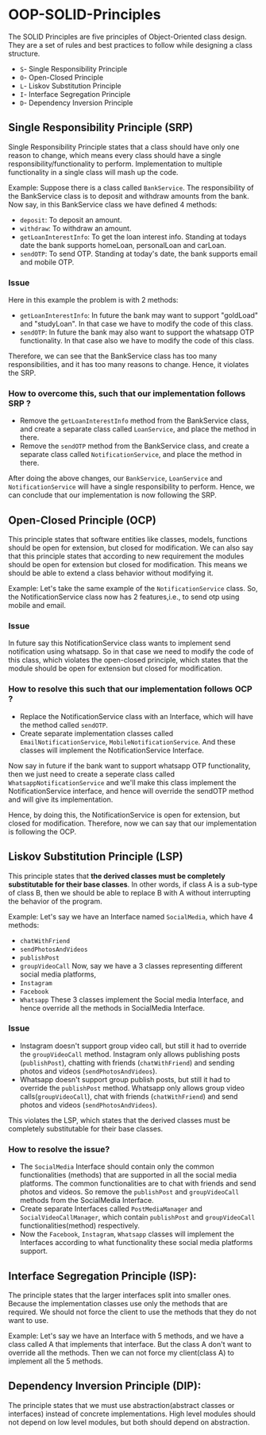 # OOP-SOLID-Principles
The SOLID Principles are five principles of Object-Oriented class design. They are a set of rules and best practices to follow while designing a class structure.

* `S`- Single Responsibility Principle
* `O`- Open-Closed Principle
* `L`- Liskov Substitution Principle
* `I`- Interface Segregation Principle
* `D`- Dependency Inversion Principle

## Single Responsibility Principle (SRP)
Single Responsibility Principle states that a class should have only one reason to change, which means every class should have a single responsibility/functionality to perform. Implementation to multiple functionality in a single class will mash up the code.

Example: Suppose there is a class called `BankService`. The responsibility of the BankService class is to deposit and withdraw amounts from the bank. Now say, in this BankService class we have defined 4 methods: 
* `deposit`: To deposit an amount.
* `withdraw`: To withdraw an amount.
* `getLoanInterestInfo`: To get the loan interest info. Standing at todays date the bank supports homeLoan, personalLoan and carLoan.
* `sendOTP`: To send OTP. Standing at today's date, the bank supports email and mobile OTP.

### Issue
Here in this example the problem is with 2 methods:
* `getLoanInterestInfo`: In future the bank may want to support "goldLoad" and "studyLoan". In that case we have to modify the code of this class.
* `sendOTP`: In future the bank may also want to support the whatsapp OTP functionality. In that case also we have to modify the code of this class.

Therefore, we can see that the BankService class has too many responsibilities, and it has too many reasons to change. Hence, it violates the SRP.

### How to overcome this, such that our implementation follows SRP ?
* Remove the `getLoanInterestInfo` method from the BankService class, and create a separate class called `LoanService`, and place the method in there.
* Remove the `sendOTP` method from the BankService class, and create a separate class called `NotificationService`, and place the method in there.

After doing the above changes, our `BankService`, `LoanService` and `NotificationService` will have a single responsibility to perform. Hence, we can conclude that our implementation is now following the SRP.

## Open-Closed Principle (OCP)
This principle states that software entities like classes, models, functions should be open for extension, but closed for modification. 
We can also say that this principle states that according to new requirement the modules should be open for extension but closed for modification. 
This means we should be able to extend a class behavior without modifying it.

Example: Let's take the same example of the `NotificationService` class. So, the NotificationService class now has 2 features,i.e., to send otp using mobile and email. 

### Issue
In future say this NotificationService class wants to implement send notification using whatsapp. So in that case we need to modify the code of this class, which violates the open-closed principle, which states that the module should be open for extension but closed for modification.

### How to resolve this such that our implementation follows OCP ?
* Replace the NotificationService class with an Interface, which will have the method called `sendOTP`.
* Create separate implementation classes called `EmailNotificationService`, `MobileNotificationService`. And these classes will implement the NotificationService Interface.

Now say in future if the bank want to support whatsapp OTP functionality, then we just need to create a seperate class called `WhatsappNotificationService` and we'll make this class implement the NotificationService interface, and hence will override the sendOTP method and will give its implementation.

Hence, by doing this, the NotificationService is open for extension, but closed for modification. Therefore, now we can say that our implementation is following the OCP.

## Liskov Substitution Principle (LSP)
This principle states that **the derived classes must be completely substitutable for their base classes**. In other words, if class A
is a sub-type of class B, then we should be able to replace B with A without interrupting the behavior of the program.

Example: Let's say we have an Interface named `SocialMedia`, which  have 4 methods: 
* `chatWithFriend` 
* `sendPhotosAndVideos` 
* `publishPost` 
* `groupVideoCall`
Now, say we have a 3 classes representing different social media platforms,
* `Instagram`
* `Facebook`
* `Whatsapp`
These 3 classes implement the Social media Interface, and hence override all the methods in SocialMedia Interface.

### Issue
* Instagram doesn't support group video call, but still it had to override the `groupVideoCall` method. Instagram only allows publishing posts (`publishPost`), chatting with friends (`chatWithFriend`) and sending photos and videos (`sendPhotosAndVideos`).
* Whatsapp doesn't support group publish posts, but still it had to override the `publishPost` method. Whatsapp only allows group video calls(`groupVideoCall`), chat with friends (`chatWithFriend`) and send photos and videos (`sendPhotosAndVideos`).

This violates the LSP, which states that the derived classes must be completely substitutable for their base classes.

### How to resolve the issue?
* The `SocialMedia` Interface should contain only the common functionalities (methods) that are supported in all the social media platforms. The common functionalities are to chat with friends and send photos and videos. So remove the `publishPost` and `groupVideoCall` methods from the SocialMedia Interface.
* Create separate Interfaces called `PostMediaManager` and `SocialVideoCallManager`, which contain `publishPost` and `groupVideoCall` functionalities(method) respectively.
* Now the `Facebook`, `Instagram`, `Whatsapp` classes will implement the Interfaces according to what functionality these social media platforms support.

## Interface Segregation Principle (ISP):
The principle states that the larger interfaces split into smaller ones. Because the implementation classes use only the methods that are required. We
should not force the client to use the methods that they do not want to use.

Example: Let's say we have an Interface with 5 methods, and we have a class called A that implements that interface. But the class A don't want 
to override all the methods. Then we can not force my client(class A) to implement all the 5 methods.

## Dependency Inversion Principle (DIP):
The principle states that we must use abstraction(abstract classes or interfaces) instead of concrete implementations. High level modules should not
depend on low level modules, but both should depend on abstraction.
